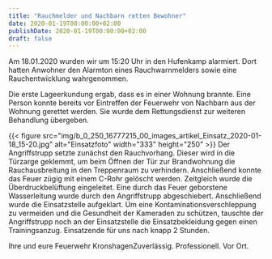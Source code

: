 ```yaml
---
title: "Rauchmelder und Nachbarn retten Bewohner"
date: 2020-01-19T00:00:00+02:00
publishDate: 2020-01-19T00:00:00+02:00
draft: false
---
```


Am 18.01.2020 wurden wir um 15:20 Uhr in den Hufenkamp alarmiert. Dort hatten Anwohner den Alarmton eines Rauchwarnmelders sowie eine Rauchentwicklung wahrgenommen.

<!--more-->

Die erste Lageerkundung ergab, dass es in einer Wohnung brannte. Eine Person konnte bereits vor Eintreffen der Feuerwehr von Nachbarn aus der Wohnung gerettet werden. Sie wurde dem Rettungsdienst zur weiteren Behandlung übergeben.


{{< figure src="img/b_0_250_16777215_00_images_artikel_Einsatz_2020-01-18_15-20.jpg" alt="Einsatzfoto" width="333" height="250" >}}
Der Angriffstrupp setzte zunächst den Rauchvorhang. Dieser wird in die Türzarge geklemmt, um beim Öffnen der Tür zur Brandwohnung die Rauchausbreitung in den Treppenraum zu verhindern. Anschließend konnte das Feuer zügig mit einem C-Rohr gelöscht werden. Zeitgleich wurde die Überdruckbelüftung eingeleitet. Eine durch das Feuer geborstene Wasserleitung wurde durch den Angriffstrupp abgeschiebert. Anschließend wurde die Einsatzstelle aufgeklart. Um eine Kontaminationsverschleppung zu vermeiden und die Gesundheit der Kameraden zu schützen, tauschte der Angriffstrupp noch an der Einsatzstelle die Einsatzbekleidung gegen einen Trainingsanzug. Einsatzende für uns nach knapp 2 Stunden.

Ihre und eure Feuerwehr KronshagenZuverlässig. Professionell. Vor Ort.

